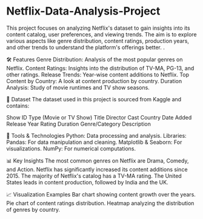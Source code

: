 # Netflix-Data-Analysis-Project
This project focuses on analyzing Netflix's dataset to gain insights into its content catalog, user preferences, and viewing trends. The aim is to explore various aspects like genre distribution, content ratings, production years, and other trends to understand the platform's offerings better.
.

🛠️ Features
Genre Distribution: Analysis of the most popular genres on Netflix.
Content Ratings: Insights into the distribution of TV-MA, PG-13, and other ratings.
Release Trends: Year-wise content additions to Netflix.
Top Content by Country: A look at content production by country.
Duration Analysis: Study of movie runtimes and TV show seasons.

📁 Dataset
The dataset used in this project is sourced from Kaggle and contains:

Show ID
Type (Movie or TV Show)
Title
Director
Cast
Country
Date Added
Release Year
Rating
Duration
Genre/Category
Description


🔧 Tools & Technologies
Python: Data processing and analysis.
Libraries:
Pandas: For data manipulation and cleaning.
Matplotlib & Seaborn: For visualizations.
NumPy: For numerical computations.


📊 Key Insights
The most common genres on Netflix are Drama, Comedy, and Action.
Netflix has significantly increased its content additions since 2015.
The majority of Netflix's catalog has a TV-MA rating.
The United States leads in content production, followed by India and the UK.


📈 Visualization Examples
Bar chart showing content growth over the years.
Pie chart of content ratings distribution.
Heatmap analyzing the distribution of genres by country.

